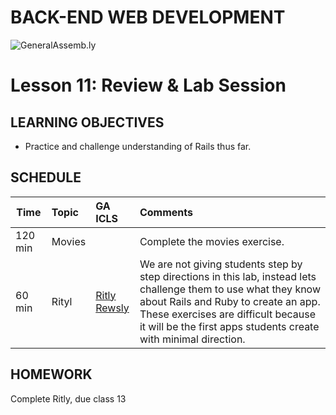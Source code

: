 BACK-END WEB DEVELOPMENT
============================

![GeneralAssemb.ly](https://github.com/generalassembly/ga-ruby-on-rails-for-devs/raw/master/images/ga.png "GeneralAssemb.ly")


Lesson 11: Review & Lab Session
========

LEARNING OBJECTIVES
--------

*	Practice and challenge understanding of Rails thus far.


SCHEDULE
--------

| Time        | Topic| GA ICLS| Comments |
| ------------- |:-------------|:-------------------|:-------------------|
| 120 min | Movies |  | Complete the movies exercise. |
| 60 min | Rityl | [Ritly](exercises/README.md) <br> [Rewsly](exercises/README.md) | We are not giving students step by step directions in this lab, instead lets challenge them to use what they know about Rails and Ruby to create an app. These exercises are difficult because it will be the first apps students create with minimal direction.|



HOMEWORK
--------

Complete Ritly, due class 13
